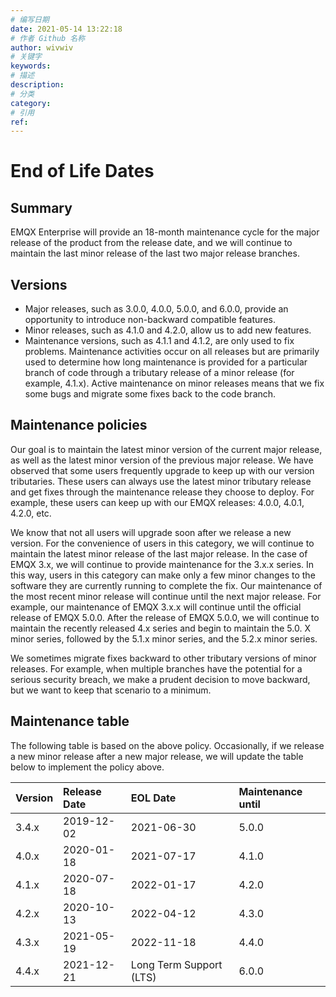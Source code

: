 ```yaml
---
# 编写日期
date: 2021-05-14 13:22:18
# 作者 Github 名称
author: wivwiv
# 关键字
keywords:
# 描述
description:
# 分类
category: 
# 引用
ref:
---
```


# End of Life Dates

## Summary

EMQX Enterprise will provide an 18-month maintenance cycle for the major release of the product from the release date, and we will continue to maintain the last minor release of the last two major release branches.

## Versions

- Major releases, such as 3.0.0, 4.0.0, 5.0.0, and 6.0.0, provide an opportunity to introduce non-backward compatible features.
- Minor releases, such as 4.1.0 and 4.2.0, allow us to add new features.
- Maintenance versions, such as 4.1.1 and 4.1.2, are only used to fix problems. Maintenance activities occur on all releases but are primarily used to determine how long maintenance is provided for a particular branch of code through a tributary release of a minor release (for example, 4.1.x). Active maintenance on minor releases means that we fix some bugs and migrate some fixes back to the code branch.

## Maintenance policies

Our goal is to maintain the latest minor version of the current major release, as well as the latest minor version of the previous major release. We have observed that some users frequently upgrade to keep up with our version tributaries. These users can always use the latest minor tributary release and get fixes through the maintenance release they choose to deploy. For example, these users can keep up with our EMQX releases: 4.0.0, 4.0.1, 4.2.0, etc.

We know that not all users will upgrade soon after we release a new version. For the convenience of users in this category, we will continue to maintain the latest minor release of the last major release. In the case of EMQX 3.x, we will continue to provide maintenance for the 3.x.x series. In this way, users in this category can make only a few minor changes to the software they are currently running to complete the fix. Our maintenance of the most recent minor release will continue until the next major release. For example, our maintenance of EMQX 3.x.x will continue until the official release of EMQX 5.0.0. After the release of EMQX 5.0.0, we will continue to maintain the recently released 4.x series and begin to maintain the 5.0. X minor series, followed by the 5.1.x minor series, and the 5.2.x minor series.

We sometimes migrate fixes backward to other tributary versions of minor releases. For example, when multiple branches have the potential for a serious security breach, we make a prudent decision to move backward, but we want to keep that scenario to a minimum.

## Maintenance table

The following table is based on the above policy. Occasionally, if we release a new minor release after a new major release,  we will update the table below to implement the policy above.

| **Version** | **Release Date** | **EOL Date** | **Maintenance until** |
| :---------- | :--------------- | :----------- | :-------------------- |
| 3.4.x       | 2019-12-02       | 2021-06-30   | 5.0.0                 |
| 4.0.x       | 2020-01-18       | 2021-07-17   | 4.1.0                 |
| 4.1.x       | 2020-07-18       | 2022-01-17   | 4.2.0                 |
| 4.2.x       | 2020-10-13       | 2022-04-12   | 4.3.0                 |
| 4.3.x       | 2021-05-19       | 2022-11-18   |4.4.0                 |
| 4.4.x | 2021-12-21 | Long Term Support (LTS) | 6.0.0 |
